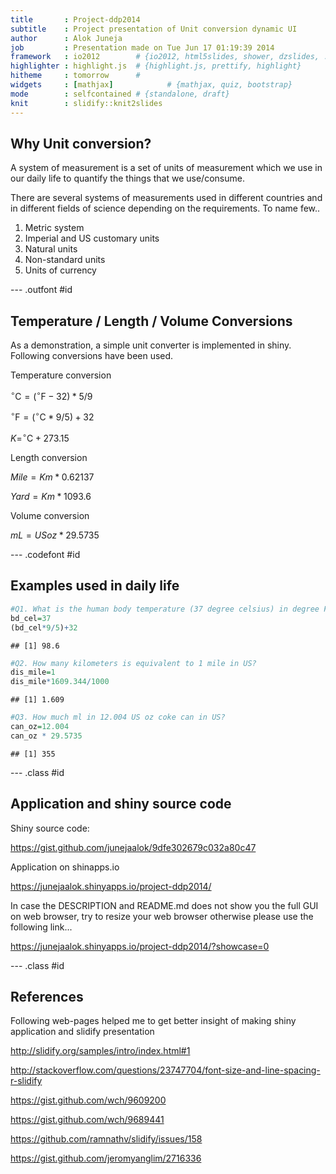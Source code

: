 ```yaml
---
title       : Project-ddp2014
subtitle    : Project presentation of Unit conversion dynamic UI
author      : Alok Juneja
job         : Presentation made on Tue Jun 17 01:19:39 2014
framework   : io2012        # {io2012, html5slides, shower, dzslides, ...}
highlighter : highlight.js  # {highlight.js, prettify, highlight}
hitheme     : tomorrow      # 
widgets     : [mathjax]            # {mathjax, quiz, bootstrap}
mode        : selfcontained # {standalone, draft}
knit        : slidify::knit2slides
---
```


## Why Unit conversion?

A system of measurement is a set of units of measurement which we use in our daily life to quantify the things that we use/consume.

There are several systems of measurements used in different countries and in different fields of science depending on the requirements. To name few..

1. Metric system
2. Imperial and US customary units
3. Natural units
4. Non-standard units
5. Units of currency

--- .outfont #id 

## Temperature / Length / Volume Conversions

As a demonstration, a simple unit converter is implemented in shiny. Following conversions have been used.

Temperature conversion

$^{\circ}\mathrm{C} = (^{\circ}\mathrm{F} - 32) * 5/9$

$^{\circ}\mathrm{F} = (^{\circ}\mathrm{C} * 9/5) + 32$ 

$K = ^{\circ}\mathrm{C} + 273.15$ 

Length conversion

$Mile = Km * 0.62137$

$Yard = Km * 1093.6$

Volume conversion

$mL = US oz * 29.5735$

--- .codefont #id

## Examples used in daily life


```r
#Q1. What is the human body temperature (37 degree celsius) in degree Fahrenheit?
bd_cel=37
(bd_cel*9/5)+32
```

```
## [1] 98.6
```

```r
#Q2. How many kilometers is equivalent to 1 mile in US?
dis_mile=1
dis_mile*1609.344/1000
```

```
## [1] 1.609
```

```r
#Q3. How much ml in 12.004 US oz coke can in US? 
can_oz=12.004
can_oz * 29.5735
```

```
## [1] 355
```

--- .class #id 

## Application and shiny source code

Shiny source code:

https://gist.github.com/junejaalok/9dfe302679c032a80c47

Application on shinapps.io

https://junejaalok.shinyapps.io/project-ddp2014/

In case the DESCRIPTION  and README.md does not show you the full GUI on web browser, try to resize your web browser otherwise please use the following link... 

https://junejaalok.shinyapps.io/project-ddp2014/?showcase=0

--- .class #id

## References 

Following web-pages helped me to get better insight of making shiny application and slidify presentation

http://slidify.org/samples/intro/index.html#1

http://stackoverflow.com/questions/23747704/font-size-and-line-spacing-r-slidify

https://gist.github.com/wch/9609200

https://gist.github.com/wch/9689441

https://github.com/ramnathv/slidify/issues/158

https://gist.github.com/jeromyanglim/2716336

